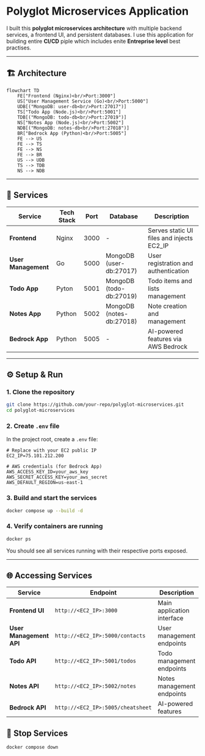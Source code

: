 # Polyglot Microservices Application

I built this  **polyglot microservices architecture** with multiple backend services, a frontend UI, and persistent databases. I use this application for building entire **CI/CD** piple which includes enite **Entreprise level** best practises.

---
## 🏗️ Architecture
```mermaid
flowchart TD
    FE["Frontend (Nginx)<br/>Port:3000"]
    US["User Management Service (Go)<br/>Port:5000"]
    UDB[("MongoDB: user-db<br/>Port:27017")]
    TS["Todo App (Node.js)<br/>Port:5001"]
    TDB[("MongoDB: todo-db<br/>Port:27019")]
    NS["Notes App (Node.js)<br/>Port:5002"]
    NDB[("MongoDB: notes-db<br/>Port:27018")]
    BR["Bedrock App (Python)<br/>Port:5005"]
    FE --> US
    FE --> TS
    FE --> NS
    FE --> BR
    US --> UDB
    TS --> TDB
    NS --> NDB
```
---

## 📂 Services

| Service | Tech Stack | Port | Database | Description |
|---------|------------|------|----------|-------------|
| **Frontend** | Nginx | 3000 | - | Serves static UI files and injects EC2_IP |
| **User Management** | Go | 5000 | MongoDB (user-db:27017) | User registration and authentication |
| **Todo App** | Pyton | 5001 | MongoDB (todo-db:27019) | Todo items and lists management |
| **Notes App** |  Python| 5002 | MongoDB (notes-db:27018) | Note creation and management |
| **Bedrock App** | Python | 5005 | - | AI-powered features via AWS Bedrock |

---

## ⚙️ Setup & Run

### 1. Clone the repository

```bash
git clone https://github.com/your-repo/polyglot-microservices.git
cd polyglot-microservices
```

### 2. Create `.env` file

In the project root, create a `.env` file:

```env
# Replace with your EC2 public IP
EC2_IP=75.101.212.200

# AWS credentials (for Bedrock App)
AWS_ACCESS_KEY_ID=your_aws_key
AWS_SECRET_ACCESS_KEY=your_aws_secret
AWS_DEFAULT_REGION=us-east-1
```

### 3. Build and start the services

```bash
docker compose up --build -d
```

### 4. Verify containers are running

```bash
docker ps
```

You should see all services running with their respective ports exposed.

---

## 🌐 Accessing Services

| Service | Endpoint | Description |
|---------|----------|-------------|
| **Frontend UI** | `http://<EC2_IP>:3000` | Main application interface |
| **User Management API** | `http://<EC2_IP>:5000/contacts` | User management endpoints |
| **Todo API** | `http://<EC2_IP>:5001/todos` | Todo management endpoints |
| **Notes API** | `http://<EC2_IP>:5002/notes` | Notes management endpoints |
| **Bedrock API** | `http://<EC2_IP>:5005/cheatsheet` | AI-powered features |

## 🛑 Stop Services

```bash
docker compose down
```


